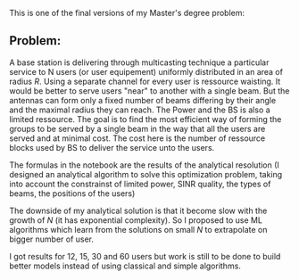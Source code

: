 This is one of the final versions of my Master's degree problem:

## Problem:
A base station is delivering through multicasting technique a particular service to N users (or user equipement) uniformly distributed in an area of radius $R$. Using a separate channel for every user is ressource waisting. It would be better to serve users "near" to another with a single beam. But the antennas can form only a fixed number of beams differing by their angle and the maximal radius they can reach. The Power and the BS is also a limited ressource. The goal is to find the most efficient way of forming the groups to be served by a single beam in the way that all the users are served and at minimal cost. The cost here is the number of ressource blocks used by BS to deliver the service unto the users.

The formulas in the notebook are the results of the analytical resolution (I designed an analytical algorithm to solve this optimization problem, taking into account the constrainst of limited power, SINR quality, the types of beams, the positions of the users)

The downside of my analytical solution is that it become slow with the growth of $N$ (it has exponential complexity). So I proposed to use ML algorithms which learn from the solutions on small $N$ to extrapolate on bigger number of user. 

I got results for 12, 15, 30 and 60 users but work is still to be done to build better models instead of using classical and simple algorithms.
